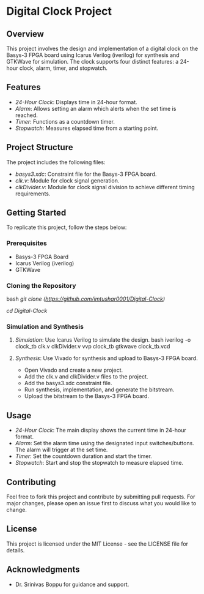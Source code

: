 # Digital Clock Project

## Overview
This project involves the design and implementation of a digital clock on the Basys-3 FPGA board using Icarus Verilog (iverilog) for synthesis and GTKWave for simulation. The clock supports four distinct features: a 24-hour clock, alarm, timer, and stopwatch.

## Features
- *24-Hour Clock*: Displays time in 24-hour format.
- *Alarm*: Allows setting an alarm which alerts when the set time is reached.
- *Timer*: Functions as a countdown timer.
- *Stopwatch*: Measures elapsed time from a starting point.

## Project Structure
The project includes the following files:
- *basys3.xdc*: Constraint file for the Basys-3 FPGA board.
- *clk.v*: Module for clock signal generation.
- *clkDivider.v*: Module for clock signal division to achieve different timing requirements.

## Getting Started
To replicate this project, follow the steps below:

### Prerequisites
- Basys-3 FPGA Board
- Icarus Verilog (iverilog)
- GTKWave

### Cloning the Repository
bash
*git clone (https://github.com/imtushar0001/Digital-Clock)*

*cd Digital-Clock*


### Simulation and Synthesis
1. *Simulation*: Use Icarus Verilog to simulate the design.
   bash
   iverilog -o clock_tb clk.v clkDivider.v
   vvp clock_tb
   gtkwave clock_tb.vcd
   
2. *Synthesis*: Use Vivado for synthesis and upload to Basys-3 FPGA board.
   - Open Vivado and create a new project.
   - Add the clk.v and clkDivider.v files to the project.
   - Add the basys3.xdc constraint file.
   - Run synthesis, implementation, and generate the bitstream.
   - Upload the bitstream to the Basys-3 FPGA board.

## Usage
- *24-Hour Clock*: The main display shows the current time in 24-hour format.
- *Alarm*: Set the alarm time using the designated input switches/buttons. The alarm will trigger at the set time.
- *Timer*: Set the countdown duration and start the timer.
- *Stopwatch*: Start and stop the stopwatch to measure elapsed time.

## Contributing
Feel free to fork this project and contribute by submitting pull requests. For major changes, please open an issue first to discuss what you would like to change.

## License
This project is licensed under the MIT License - see the LICENSE file for details.

## Acknowledgments
- Dr. Srinivas Boppu for guidance and support.
